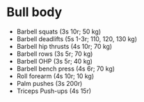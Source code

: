 # Bull body
* Barbell squats (3s 10r; 50 kg)
* Barbell deadlifts (5s 1-3r; 110, 120, 130 kg)
* Barbell hip thrusts (4s 10r; 70 kg)
* Barbell rows (3s 5r; 70 kg)
* Barbell OHP (3s 5r; 40 kg)
* Barbell bench press (4s 6r; 70 kg)
* Roll forearm (4s 10r; 10 kg)
* Palm pushes (3s 200r)
* Triceps Push-ups (4s 15r)
